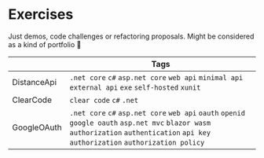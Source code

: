 # Exercises

Just demos, code challenges or refactoring proposals.
Might be considered as a kind of portfolio :dash:

|								| Tags	|
| -----							| ----- |
| DistanceApi					| `.net core` `c#` `asp.net core` `web api` `minimal api` `external api` `exe` `self-hosted` `xunit`	|
| ClearCode						| `clear code` `c#` `.net` |
| GoogleOAuth					| `.net core` `c#` `asp.net core` `web api` `oauth` `openid` `google oauth` `asp.net mvc` `blazor wasm` `authorization` `authentication` `api key authorization` `authorization policy` |